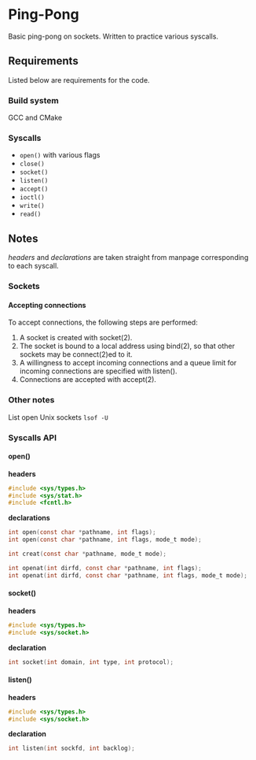 # Ping-Pong
Basic ping-pong on sockets. Written to practice various syscalls.

## Requirements
Listed below are requirements for the code.

### Build system
GCC and CMake

### Syscalls
- `open()` with various flags
- `close()`
- `socket()`
- `listen()`
- `accept()`
- `ioctl()`
- `write()`
- `read()`

## Notes
*headers* and *declarations* are taken straight from manpage corresponding to each syscall.

### Sockets
#### Accepting connections
To accept connections, the following steps are performed:

1.  A socket is created with socket(2).
2.  The socket is bound to a local address using bind(2), so that other sockets may be connect(2)ed to it.
3.  A willingness to accept incoming connections and a queue limit for incoming connections are specified with listen().
4.  Connections are accepted with accept(2).

### Other notes
List open Unix sockets
`lsof -U`

### Syscalls API
#### open()
__headers__
```c
#include <sys/types.h>
#include <sys/stat.h>
#include <fcntl.h>
```
__declarations__
```c
int open(const char *pathname, int flags);
int open(const char *pathname, int flags, mode_t mode);

int creat(const char *pathname, mode_t mode);

int openat(int dirfd, const char *pathname, int flags);
int openat(int dirfd, const char *pathname, int flags, mode_t mode);
```

#### socket()
__headers__
```c
#include <sys/types.h>
#include <sys/socket.h>
```
__declaration__
```c
int socket(int domain, int type, int protocol);
```

#### listen()
__headers__
```c
#include <sys/types.h>
#include <sys/socket.h>
```
__declaration__
```c
int listen(int sockfd, int backlog);
```
